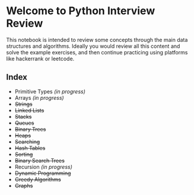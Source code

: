 # Welcome to Python Interview Review

This notebook is intended to review some concepts through the main data structures and algorithms. 
Ideally you would review all this content and solve the example exercises, and then continue practicing using platforms like hackerrank or leetcode.

## Index
* Primitive Types *(in progress)*
* Arrays *(in progress)*
* ~~Strings~~
* ~~Linked Lists~~
* ~~Stacks~~
* ~~Queues~~
* ~~Binary Trees~~
* ~~Heaps~~
* ~~Searching~~
* ~~Hash Tables~~
* ~~Sorting~~
* ~~Binary Search Trees~~
* Recursion *(in progress)*
* ~~Dynamic Programming~~
* ~~Greedy Algorithms~~
* ~~Graphs~~
